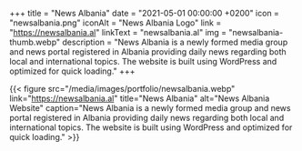 +++
title = "News Albania"
date = "2021-05-01 00:00:00 +0200"
icon = "newsalbania.png"
iconAlt = "News Albania Logo"
link = "https://newsalbania.al"
linkText = "newsalbania.al"
img = "newsalbania-thumb.webp"
description = "News Albania is a newly formed media group and news portal registered in Albania providing daily news regarding both local and international topics. The website is built using WordPress and optimized for quick loading."
+++

{{< figure src="/media/images/portfolio/newsalbania.webp" link="https://newsalbania.al" title="News Albania" alt="News Albania Website" caption="News Albania is a newly formed media group and news portal registered in Albania providing daily news regarding both local and international topics. The website is built using WordPress and optimized for quick loading." >}}
